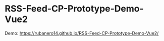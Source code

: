 # RSS-Feed-CP-Prototype-Demo-Vue2

Demo: https://rubanero14.github.io/RSS-Feed-CP-Prototype-Demo-Vue2/
